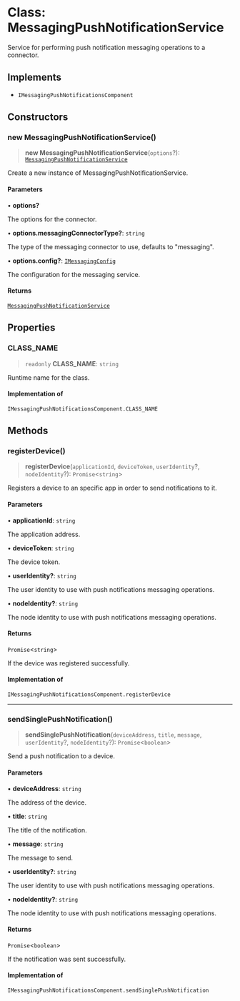 # Class: MessagingPushNotificationService

Service for performing push notification messaging operations to a connector.

## Implements

- `IMessagingPushNotificationsComponent`

## Constructors

### new MessagingPushNotificationService()

> **new MessagingPushNotificationService**(`options`?): [`MessagingPushNotificationService`](MessagingPushNotificationService.md)

Create a new instance of MessagingPushNotificationService.

#### Parameters

• **options?**

The options for the connector.

• **options.messagingConnectorType?**: `string`

The type of the messaging connector to use, defaults to "messaging".

• **options.config?**: [`IMessagingConfig`](../interfaces/IMessagingConfig.md)

The configuration for the messaging service.

#### Returns

[`MessagingPushNotificationService`](MessagingPushNotificationService.md)

## Properties

### CLASS\_NAME

> `readonly` **CLASS\_NAME**: `string`

Runtime name for the class.

#### Implementation of

`IMessagingPushNotificationsComponent.CLASS_NAME`

## Methods

### registerDevice()

> **registerDevice**(`applicationId`, `deviceToken`, `userIdentity`?, `nodeIdentity`?): `Promise`\<`string`\>

Registers a device to an specific app in order to send notifications to it.

#### Parameters

• **applicationId**: `string`

The application address.

• **deviceToken**: `string`

The device token.

• **userIdentity?**: `string`

The user identity to use with push notifications messaging operations.

• **nodeIdentity?**: `string`

The node identity to use with push notifications messaging operations.

#### Returns

`Promise`\<`string`\>

If the device was registered successfully.

#### Implementation of

`IMessagingPushNotificationsComponent.registerDevice`

***

### sendSinglePushNotification()

> **sendSinglePushNotification**(`deviceAddress`, `title`, `message`, `userIdentity`?, `nodeIdentity`?): `Promise`\<`boolean`\>

Send a push notification to a device.

#### Parameters

• **deviceAddress**: `string`

The address of the device.

• **title**: `string`

The title of the notification.

• **message**: `string`

The message to send.

• **userIdentity?**: `string`

The user identity to use with push notifications messaging operations.

• **nodeIdentity?**: `string`

The node identity to use with push notifications messaging operations.

#### Returns

`Promise`\<`boolean`\>

If the notification was sent successfully.

#### Implementation of

`IMessagingPushNotificationsComponent.sendSinglePushNotification`
